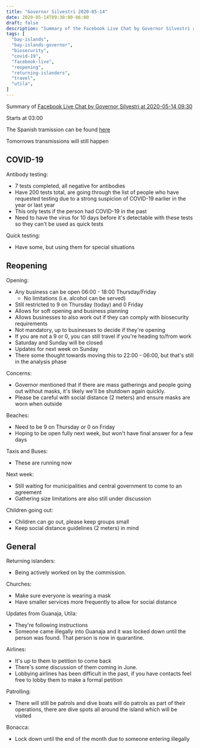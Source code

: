 ```yaml
---
title: "Governor Silvestri 2020-05-14"
date: 2020-05-14T09:30:00-06:00
draft: false
description: "Summary of the Facebook Live Chat by Governor Silvestri at 2020-05-14 09:30"
tags: [
  "bay-islands",
  "bay-islands-governor",
  "biosecurity",
  "covid-19",
  "facebook-live",
  "reopening",
  "returning-islanders",
  "travel",
  "utila",
]
---
```


Summary of [Facebook Live Chat by Governor Silvestri at 2020-05-14
09:30](https://www.facebook.com/gobernacionislas/videos/2275429729433530)

Starts at 03:00

The Spanish tramission can be found [here](https://www.facebook.com/gobernacionislas/videos/2537631096474927/)

Tomorrows transmissions will still happen

COVID-19
--------

Antibody testing:
* 7 tests completed, all negative for antibodies
* Have 200 tests total, are going through the list of people who have requested
  testing due to a strong suspicion of COVID-19 earlier in the year or last
  year
* This only tests if the person had COVID-19 in the past
* Need to have the virus for 10 days before it's detectable with these tests so
  they can't be used as quick tests 

Quick testing:
* Have some, but using them for special situations

Reopening
---------

Opening:
* Any business can be open 06:00 - 18:00 Thursday/Friday
  * No limitations (i.e. alcohol can be served)
* Still restricted to 9 on Thursday (today) and 0 Friday
* Allows for soft opening and business planning
* Allows businesses to also work out if they can comply with biosecurity
  requirements
* Not mandatory, up to businesses to decide if they're opening
* If you are not a 9 or 0, you can still travel if you're heading to/from work
* Saturday and Sunday will be closed
* Updates for next week on Sunday
* There some thought towards moving this to 22:00 - 06:00, but that's still in
  the analysis phase

Concerns:
* Governor mentioned that if there are mass gatherings and people going out
  without masks, it's likely we'll be shutdown again quickly.
* Please be careful with social distance (2 meters) and ensure masks are worn
  when outside

Beaches:
* Need to be 9 on Thursday or 0 on Friday
* Hoping to be open fully next week, but won't have final answer for a few days

Taxis and Buses:
* These are running now

Next week:
* Still waiting for municipalities and central government to come to an
  agreement
* Gathering size limitations are also still under discussion

Children going out:
* Children can go out, please keep groups small
* Keep social distance guidelines (2 meters) in mind

General
-------

Returning islanders:
* Being actively worked on by the commission.

Churches:
* Make sure everyone is wearing a mask
* Have smaller services more frequently to allow for social distance

Updates from Guanaja, Utila:
* They're following instructions
* Someone came illegally into Guanaja and it was locked down until the person
  was found. That person is now in quarantine.

Airlines:
* It's up to them to petition to come back
* There's some discussion of them coming in June.
* Lobbying airlines has been difficult in the past, if you have contacts feel
  free to lobby them to make a formal petition

Patrolling:
* There will still be patrols and dive boats will do patrols as part of their
  operations, there are dive spots all around the island which will be visited

Bonacca:
* Lock down until the end of the month due to someone entering illegally
